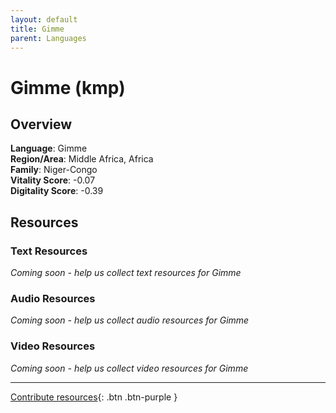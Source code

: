 ```yaml
---
layout: default
title: Gimme
parent: Languages
---
```


# Gimme (kmp)

## Overview

**Language**: Gimme  
**Region/Area**: Middle Africa, Africa  
**Family**: Niger-Congo  
**Vitality Score**: -0.07  
**Digitality Score**: -0.39  

## Resources

### Text Resources
*Coming soon - help us collect text resources for Gimme*

### Audio Resources
*Coming soon - help us collect audio resources for Gimme*

### Video Resources
*Coming soon - help us collect video resources for Gimme*

---

[Contribute resources](https://fairtrain.github.io/){: .btn .btn-purple }
